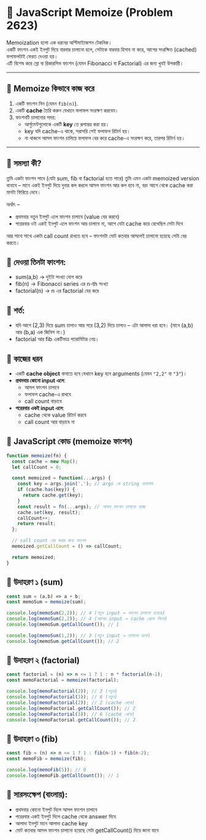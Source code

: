 # 📝 JavaScript Memoize (Problem 2623)

Memoization হলো এক ধরনের অপ্টিমাইজেশন টেকনিক।  
একটি ফাংশন একই ইনপুট দিয়ে বারবার চালানো হলে, সেটাকে বারবার হিসাব না করে, আগের সংরক্ষিত (cached) ফলাফলটাই ফেরত দেওয়া হয়।  
এটি বিশেষ করে স্লো বা রিকারসিভ ফাংশন (যেমন Fibonacci বা Factorial) এর জন্য খুবই উপকারী।

---

## 🚀 Memoize কিভাবে কাজ করে
1. একটি ফাংশন নিন (যেমন `fib(n)`).
2. একটি **cache** তৈরি করুন যেখানে ফলাফল সংরক্ষণ করবেন।
3. ফাংশনটি চালানোর সময়:
   - আর্গুমেন্টগুলোকে একটি **key** তে রূপান্তর করা হয়।
   - key যদি cache-এ থাকে, সরাসরি সেই ফলাফল রিটার্ন হয়।
   - না থাকলে আসল ফাংশন চালিয়ে ফলাফল বের করে cache-এ সংরক্ষণ করে, তারপর রিটার্ন হয়।

---

## 🔹 সমস্যা কী?

তুমি একটা ফাংশন পাবে (যেটা sum, fib বা factorial হতে পারে)
তুমি এমন একটা memoized version বানাবে –
মানে একই ইনপুট দিয়ে দুবার কল করলে আসল ফাংশন আর কল হবে না, বরং আগে থেকে cache করা মানটা ফিরিয়ে দেবে।

অর্থাৎ –
- প্রথমবার নতুন ইনপুট এলে ফাংশন চালাবে (value বের করবে)
- পরেরবার ওই একই ইনপুট এলে ফাংশন আর চালাবে না, আগে যেটা cache করে রেখেছিল সেটা দিবে

আর সাথে সাথে একটা call count রাখতে হবে – ফাংশনটা মোট কতবার আসলেই চালানো হয়েছে সেটা বের করতে।

## 🔹 দেওয়া তিনটা ফাংশন:
- sum(a,b) → দুইটা সংখ্যা যোগ করে
- fib(n) → Fibonacci series এর n-th সংখ্যা
- factorial(n) → n এর factorial বের করে

## 🔹 শর্ত:
- যদি আগে (2,3) দিয়ে sum চালাও আর পরে (3,2) দিয়ে চালাও – এটা আলাদা ধরা হবে।
(মানে (a,b) আর (b,a) এক জিনিস না।)
- factorial আর fib একটিমাত্র প্যারামিটার নেয়।

## 🔹 কাজের ধরন
- একটি **cache object** বানাতে হবে যেখানে key হবে arguments (যেমন `"2,2"` বা `"3"`)।
- **প্রথমবার কোনো input এলে**:
  - আসল ফাংশন চালাবে
  - ফলাফল cache-এ রাখবে
  - call count বাড়াবে
- **পরেরবার একই input এলে**:
  - cache থেকে value রিটার্ন করবে
  - call count আর বাড়াবে না



## 🔹 JavaScript কোড (memoize ফাংশন)
```js
function memoize(fn) {
  const cache = new Map();
  let callCount = 0;

  const memoized = function(...args) {
    const key = args.join(','); // args কে string বানালাম
    if (cache.has(key)) {
      return cache.get(key);
    }
    const result = fn(...args); // আসল ফাংশন চালানো হচ্ছে
    cache.set(key, result);
    callCount++;
    return result;
  };

  // call count বের করার জন্য ফাংশন
  memoized.getCallCount = () => callCount;

  return memoized;
}
```

## 🔹 উদাহরণ ১ (sum)
```js
const sum = (a,b) => a + b;
const memoSum = memoize(sum);

console.log(memoSum(2,2)); // 4 (নতুন input → ফাংশন চালানো হয়েছে)
console.log(memoSum(2,2)); // 4 (আগের input → cache থেকে নিলো)
console.log(memoSum.getCallCount()); // 1

console.log(memoSum(1,2)); // 3 (নতুন input → চালানো হলো)
console.log(memoSum.getCallCount()); // 2
```

## 🔹 উদাহরণ ২ (factorial)
```js
const factorial = (n) => n <= 1 ? 1 : n * factorial(n-1);
const memoFactorial = memoize(factorial);

console.log(memoFactorial(2)); // 2 (নতুন)
console.log(memoFactorial(3)); // 6 (নতুন)
console.log(memoFactorial(2)); // 2 (cache থেকে)
console.log(memoFactorial.getCallCount()); // 2
console.log(memoFactorial(3)); // 6 (cache থেকে)
console.log(memoFactorial.getCallCount()); // 2
```

## 🔹 উদাহরণ ৩ (fib)
```js
const fib = (n) => n <= 1 ? 1 : fib(n-1) + fib(n-2);
const memoFib = memoize(fib);

console.log(memoFib(5)); // 8
console.log(memoFib.getCallCount()); // 1
```

## 🔹 সারসংক্ষেপ (বাংলায়):
- প্রথমবার কোনো ইনপুট দিলে আসল ফাংশন চালাবে
- পরেরবার একই ইনপুট দিলে cache থেকে answer দিবে
- আলাদা ইনপুট মানে আলাদা cache key
- মোট কতবার আসল ফাংশন চালানো হয়েছে সেটা getCallCount() দিয়ে জানা যাবে












